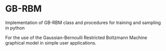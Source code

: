 # GB-RBM
Implementation of GB-RBM class and procedures for training and sampling in python

For the use of the Gaussian-Bernoulli Restricted Boltzmann Machine graphical model in simple user applications.

